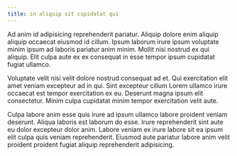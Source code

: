 ```yaml
---
title: in aliquip sit cupidatat qui
---
```


Ad anim id adipisicing reprehenderit pariatur. Aliquip dolore enim aliquip aliquip occaecat eiusmod id cillum. Ipsum laborum irure ipsum voluptate minim ipsum ad laboris pariatur anim minim. Mollit nisi nostrud ex qui aliquip. Elit culpa aute ex ex consequat in esse tempor ipsum cupidatat fugiat ullamco.

Voluptate velit nisi velit dolore nostrud consequat ad et. Qui exercitation elit amet veniam excepteur ad in qui. Sint excepteur cillum Lorem ullamco irure occaecat est tempor exercitation ex eu. Deserunt magna ipsum elit consectetur. Minim culpa cupidatat minim tempor exercitation velit aute.

Culpa labore anim esse quis irure ad ipsum ullamco labore proident veniam deserunt. Aliqua laboris est laborum do esse. Irure reprehenderit sint aute eu dolor excepteur dolor anim. Labore veniam ex irure labore sit ea ipsum elit culpa quis veniam reprehenderit. Eiusmod aute pariatur labore anim velit proident proident fugiat aliquip reprehenderit adipisicing.